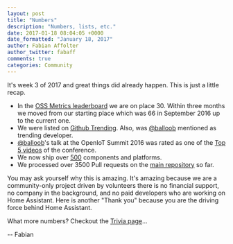```yaml
---
layout: post
title: "Numbers"
description: "Numbers, lists, etc."
date: 2017-01-18 08:04:05 +0000
date_formatted: "January 18, 2017"
author: Fabian Affolter
author_twitter: fabaff
comments: true
categories: Community
---
```


It's week 3 of 2017 and great things did already happen. This is just a little recap.

- In the [OSS Metrics leaderboard](https://ossmetrics.com/leaderboard) we are on place 30. Within three months we moved from our starting place which was 66 in September 2016 up to the current one.
- We were listed on [Github Trending](https://github.com/trending/python). Also, was [@balloob](https://github.com/balloob) mentioned as trending developer.
- [@balloob](https://github.com/balloob)'s talk at the OpenIoT Summit 2016 was rated as one of the [Top 5 videos](http://technewsdir.com/top-5-videos-from-embedded-linux-conference-and-openiot-summit-2016) of the conference.
- We now ship over [500](/components/#all) components and platforms.
- We processed over 3500 Pull requests on the [main repository](https://github.com/home-assistant/home-assistant) so far. 

You may ask yourself why this is amazing. It's amazing because we are a community-only project driven by volunteers there is no financial support, no company in the background, and no paid developers who are working on Home Assistant. Here is another "Thank you" because you are the driving force behind Home Assistant.

What more numbers? Checkout the [Trivia page](/help/trivia/#numbers)...

-- Fabian
